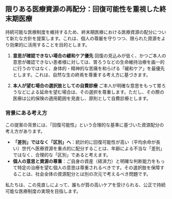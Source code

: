 ## 限りある医療資源の再配分：回復可能性を重視した終末期医療

持続可能な医療制度を維持するため、終末期医療における医療資源の配分について新たな方針を提案します。これは、個人の尊厳を守りつつ、限られた資源をより効果的に活用することを目的とします。

1.  **意思が確認できない場合の緩和ケア優先**
    回復の見込みが低く、かつご本人の意思が確認できない患者様に対しては、胃ろうなどの生命維持治療を画一的に行うのではなく、身体的・精神的な苦痛を和らげる「緩和ケア」を最優先とします。これは、自然な生の終焉を尊重する考え方に基づきます。

2.  **本人が望む場合の選択肢としての自費診療**
    ご本人が明確な意思をもって胃ろうなどによる延命を望む場合は、その選択を尊重します。ただし、その際の医療は公的保険の適用範囲を見直し、原則として自費診療とします。

### 背景にある考え方
この提案の背景には、「回復可能性」という合理的な基準に基づいた資源配分の考え方があります。

*   **「差別」ではなく「区別」へ**：統計的に回復可能性が高い（平均余命が長い）世代へ医療資源を重点的に配分することは、年齢による不当な「差別」ではなく、合理的な「区別」であると考えます。
*   **個人の意思と資源の尊重**：ご自身の資産（経済力）と明確な判断能力をもって特定の治療を望む個人の意思は尊重されるべきです。その選択肢を保障することは、社会全体の資源配分とは別の次元で考えるべき問題です。

私たちは、この見直しによって、誰もが質の高いケアを受けられる、公正で持続可能な医療制度の実現を目指します。
